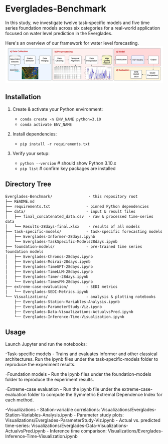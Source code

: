 # Everglades-Benchmark
In this study, we investigate twelve task-specific models and five time series foundation models across six categories for a real-world application focused on water level prediction in the Everglades.

Here's an overview of our framework for water level forecasting.
![Everglades-Benchmark Framework](figure/Picture2.jpeg)

## Installation

1. Create & activate your Python environment:
    - `conda create -n ENV_NAME python=3.10`
    - `conda activate ENV_NAME`

2. Install dependencies:
    - `pip install -r requirements.txt`

3. Verify your setup:
    - `python --version`  # should show Python 3.10.x
    - `pip list`          # confirm key packages are installed

## Directory Tree
```text
Everglades-Benchmark/                - this repository root
├── README.md                       
├── requirements.txt                - pinned Python dependencies
├── data/                           - input & result files
│   ├── final_concatenated_data.csv  - raw & processed time-series data
│   └── Results-28days-final.xlsx    - results of all models
├── task-specific-models/           - task-specific forecasting models
│   ├── Everglades-Informer-28days.ipynb
│   └── Everglades-TaskSpecific-Models28days.ipynb
├── foundation-models/              - pre-trained time series foundation models
│   ├── Everglades-Chronos-28days.ipynb
│   ├── Everglades-Moirai-28days.ipynb
│   ├── Everglades-TimeGPT-28days.ipynb
│   ├── Everglades-TimeLLM-28days.ipynb
│   ├── Everglades-Timer-28days.ipynb
│   └── Everglades-TimesFM-28days.ipynb
├── extreme-case-evaluation/        - SEDI metrics
│   └── Everglades-SEDI-Metrics.ipynb
└── Visualizations/                 - analysis & plotting notebooks
    ├── Everglades-Station-Variables-Analysis.ipynb
    ├── Everglades-ParameterStudy-Viz.ipynb
    ├── Everglades-Data-Visualizations-ActualvsPred.ipynb
    └── Everglades-Inference-Time-Visualization.ipynb
```
## Usage

Launch Jupyter and run the notebooks:

-Task-specific models
    - Trains and evaluates Informer and other classical architectures. Run the ipynb files under the task-specific-models folder to reproduce the experiment results.

-Foundation models
    - Run the ipynb files under the foundation-models folder to reproduce the experiment results.

-Extreme-case evaluation
    - Run the ipynb file under the extreme-case-evaluation folder to compute the Symmetric Extremal Dependence Index for each method.

-Visualizations
    - Station-variable correlations: Visualizations/Everglades-Station-Variables-Analysis.ipynb
    - Parameter study plots: Visualizations/Everglades-ParameterStudy-Viz.ipynb
    - Actual vs. predicted time-series: Visualizations/Everglades-Data-Visualizations-ActualvsPred.ipynb
    - Inference time comparison: Visualizations/Everglades-Inference-Time-Visualization.ipynb
